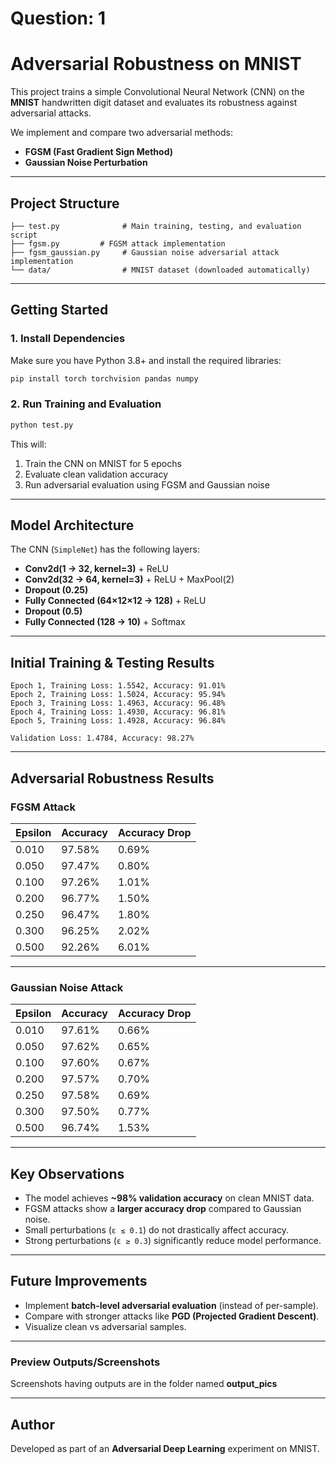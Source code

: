 # Question: 1

# Adversarial Robustness on MNIST

This project trains a simple Convolutional Neural Network (CNN) on the **MNIST** handwritten digit dataset and evaluates its robustness against adversarial attacks.

We implement and compare two adversarial methods:
- **FGSM (Fast Gradient Sign Method)**
- **Gaussian Noise Perturbation**

---

## Project Structure

```
├── test.py              # Main training, testing, and evaluation script
├── fgsm.py         # FGSM attack implementation
├── fgsm_gaussian.py     # Gaussian noise adversarial attack implementation
└── data/                # MNIST dataset (downloaded automatically)
```

---

## Getting Started

### 1. Install Dependencies
Make sure you have Python 3.8+ and install the required libraries:

```bash
pip install torch torchvision pandas numpy
```

### 2. Run Training and Evaluation

```bash
python test.py
```

This will:
1. Train the CNN on MNIST for 5 epochs  
2. Evaluate clean validation accuracy  
3. Run adversarial evaluation using FGSM and Gaussian noise  

---

## Model Architecture

The CNN (`SimpleNet`) has the following layers:
- **Conv2d(1 → 32, kernel=3)** + ReLU  
- **Conv2d(32 → 64, kernel=3)** + ReLU + MaxPool(2)  
- **Dropout (0.25)**  
- **Fully Connected (64×12×12 → 128)** + ReLU  
- **Dropout (0.5)**  
- **Fully Connected (128 → 10)** + Softmax  

---

## Initial Training & Testing Results

```
Epoch 1, Training Loss: 1.5542, Accuracy: 91.01%
Epoch 2, Training Loss: 1.5024, Accuracy: 95.94%
Epoch 3, Training Loss: 1.4963, Accuracy: 96.48%
Epoch 4, Training Loss: 1.4930, Accuracy: 96.81%
Epoch 5, Training Loss: 1.4928, Accuracy: 96.84%

Validation Loss: 1.4784, Accuracy: 98.27%
```

---

## Adversarial Robustness Results

### FGSM Attack

| Epsilon | Accuracy | Accuracy Drop |
|---------|----------|---------------|
| 0.010   | 97.58%   | 0.69%         |
| 0.050   | 97.47%   | 0.80%         |
| 0.100   | 97.26%   | 1.01%         |
| 0.200   | 96.77%   | 1.50%         |
| 0.250   | 96.47%   | 1.80%         |
| 0.300   | 96.25%   | 2.02%         |
| 0.500   | 92.26%   | 6.01%         |

---
### Gaussian Noise Attack

| Epsilon | Accuracy | Accuracy Drop |
|---------|----------|---------------|
| 0.010   | 97.61%   | 0.66%         |
| 0.050   | 97.62%   | 0.65%         |
| 0.100   | 97.60%   | 0.67%         |
| 0.200   | 97.57%   | 0.70%         |
| 0.250   | 97.58%   | 0.69%         |
| 0.300   | 97.50%   | 0.77%         |
| 0.500   | 96.74%   | 1.53%         |

---

## Key Observations

- The model achieves **~98% validation accuracy** on clean MNIST data.  
- FGSM attacks show a **larger accuracy drop** compared to Gaussian noise.  
- Small perturbations (`ε ≤ 0.1`) do not drastically affect accuracy.  
- Strong perturbations (`ε ≥ 0.3`) significantly reduce model performance.  

---

## Future Improvements
  
- Implement **batch-level adversarial evaluation** (instead of per-sample).  
- Compare with stronger attacks like **PGD (Projected Gradient Descent)**.  
- Visualize clean vs adversarial samples.  

---

### Preview Outputs/Screenshots
Screenshots having outputs are in the folder named **output_pics**

---

## Author

Developed as part of an **Adversarial Deep Learning** experiment on MNIST.  
